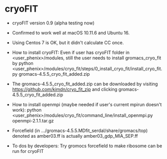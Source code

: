 # cryoFIT

- cryoFIT version 0.9 (alpha testing now)

- Confirmed to work well at macOS 10.11.6 and Ubuntu 16.

- Using Centos 7 is OK, but it didn't calculate CC once.

- How to install cryoFIT: Even if user has cryoFIT folder in <user_phenix>/modules, still the user needs to install gromacs_cryo_fit
by python <user_phenix>/modules/cryo_fit/steps/0_install_cryo_fit/install_cryo_fit.py gromacs-4.5.5_cryo_fit_added.zip

- The gromacs-4.5.5_cryo_fit_added.zip can be downloaded by visiting https://github.com/kimdn/cryo_fit_zip and clicking gromacs-4.5.5_cryo_fit_added.zip

- How to install openmpi (maybe needed if user's current mpirun doesn't work): python <user_phenix>/modules/cryo_fit/command_line/install_openmpi.py openmpi-2.1.1.tar.gz

- Forcefield (in .../gromacs-4.5.5.MDfit_serdal/share/gromacs/top) denoted as amber03.ff is actually amber03_gdp_MIA_SEP.ff

- To dos by developers:
Try gromocs forcefield to make ribosome can be run for cryoFIT
